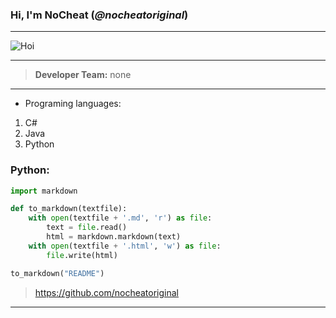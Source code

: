 ### Hi, I'm __NoCheat__ (_@nocheatoriginal_)

---

![](https://abload.de/img/milim8pjkc.png "Hoi")

---

> __Developer Team:__  none

---
- Programing languages: 
1. C#
2. Java 
3. Python

### Python:

```python
import markdown

def to_markdown(textfile):
    with open(textfile + '.md', 'r') as file:
        text = file.read()
        html = markdown.markdown(text)
    with open(textfile + '.html', 'w') as file:
        file.write(html)

to_markdown("README")
```
> https://github.com/nocheatoriginal
---

[comment]: < ![](https://abload.de/img/rikka_fullbody_pfp82ji6.png "Rikka Takanashi! Das wahre Auge des bösen Königs!") >
[comment]: < ![](https://abload.de/img/__profilbild__s2j47.jpeg "Hi!") >
